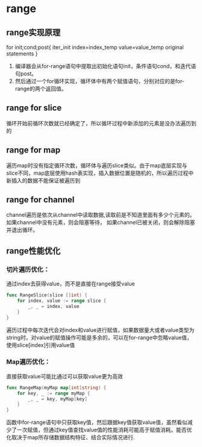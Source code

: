 # range

## range实现原理

for init;cond;post{
  iter_init
  index=index_temp
  value=value_temp
  original statements
}
	
1. 编译器会从for-range语句中提取出初始化语句init，条件语句cond，和迭代语句post。
2. 然后通过一个for循环实现，循环体中有两个赋值语句，分别对应的是for-range的两个返回值。

## range for slice

循环开始前循环次数就已经确定了，所以循环过程中新添加的元素是没办法遍历到的

## range for map

遍历map时没有指定循环次数，循环体与遍历slice类似。由于map底层实现与slice不同，map底层使用hash表实现，插入数据位置是随机的，所以遍历过程中新插入的数据不能保证被遍历到

## range for channel
		
channel遍历是依次从channel中读取数据,读取前是不知道里面有多少个元素的。
如果channel中没有元素，则会阻塞等待，
如果channel已被关闭，则会解除阻塞并退出循环。

## range性能优化
### 切片遍历优化：
通过index去获得value，而不是直接在range接受value
```go
func RangeSlice(slice []int) {
    for index, value := range slice {
        _, _ = index, value
    }
}
```

遍历过程中每次迭代会对index和value进行赋值，如果数据量大或者value类型为string时，对value的赋值操作可能是多余的，可以在for-range中忽略value值，使用slice[index]引用value值

### Map遍历优化：
直接获取value可能比通过可以获取value更为高效
```go
func RangeMap(myMap map[int]string) {
    for key, _ := range myMap {
        _, _ = key, myMap[key]
    }
}
```

函数中for-range语句中只获取key值，然后跟据key值获取value值，虽然看似减少了一次赋值，但通过key值查找value值的性能消耗可能高于赋值消耗。能否优化取决于map所存储数据结构特征、结合实际情况进行.